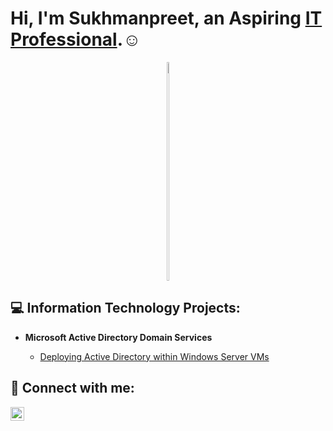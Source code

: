 # Hi, I'm Sukhmanpreet, an Aspiring [IT Professional](https://www.linkedin.com/in/sukhmanpreet-singh-sidhu/).☺

<p align="center">
    <img src="https://camo.githubusercontent.com/d26893d99fe76f99fcf7d36e586ad8a0133c131fd4b101fe56494105b4238549/68747470733a2f2f6d656469612e67697068792e636f6d2f6d656469612f645765734263544c61766b5a754733354d492f67697068792e676966" style="width: 70%; max-width: 5px; height: 350px;" />
</p>

<h2>💻 Information Technology Projects:</h2>

- **Microsoft Active Directory Domain Services**

  - [Deploying Active Directory within Windows Server VMs](https://github.com/ssidhu1994/Active-Directory-Home-Lab)




<h2> 🤳 Connect with me:</h2>

[<img align="left" alt="SukhmanpreetSidhu | LinkedIn" width="22px" src="https://cdn.jsdelivr.net/npm/simple-icons@v3/icons/linkedin.svg" />][linkedin]

[linkedin]: https://www.linkedin.com/in/sukhmanpreet-singh-sidhu/


